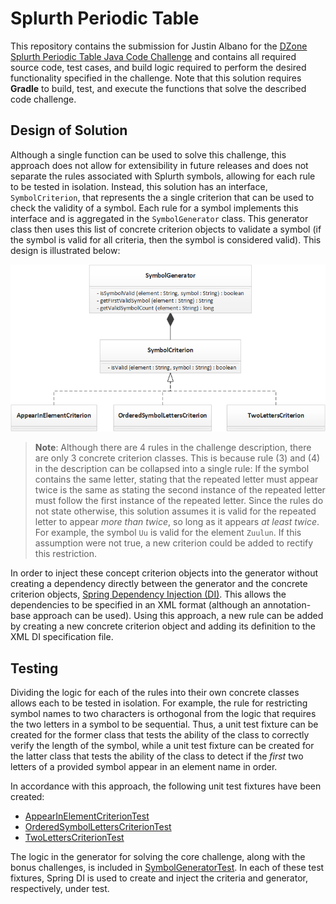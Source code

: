# Splurth Periodic Table
This repository contains the submission for Justin Albano for the [DZone Splurth Periodic Table Java Code Challenge](https://dzone.com/articles/java-code-challenge-chemical-symbol-naming-part-on) and contains all required source code, test cases, and build logic required to perform the desired functionality specified in the challenge. Note that this solution requires **Gradle** to build, test, and execute the functions that solve the described code challenge.

## Design of Solution
Although a single function can be used to solve this challenge, this approach does not allow for extensibility in future releases and does not separate the rules associated with Splurth symbols, allowing for each rule to be tested in isolation. Instead, this solution has an interface, <code>SymbolCriterion</code>, that represents the a single criterion that can be used to check the validity of a symbol. Each rule for a symbol implements this interface and is aggregated in the <code>SymbolGenerator</code> class. This generator class then uses this list of concrete criterion objects to validate a symbol (if the symbol is valid for all criteria, then the symbol is considered valid). This design is illustrated below:

<center><img src="doc/ClassDiagram.png" /></center>

<blockquote><strong>Note</strong>: Although there are 4 rules in the challenge description, there are only 3 concrete criterion classes. This is because rule (3) and (4) in the description can be collapsed into a single rule: If the symbol contains the same letter, stating that the repeated letter must appear twice is the same as stating the second instance of the repeated letter must follow the first instance of the repeated letter. Since the rules do not state otherwise, this solution assumes it is valid for the repeated letter to appear <em>more than twice</em>, so long as it appears <em>at least twice</em>. For example, the symbol <code>Uu</code> is valid for the element <code>Zuulun</code>. If this assumption were not true, a new criterion could be added to rectify this restriction.</blockquote>

In order to inject these concept criterion objects into the generator without creating a dependency directly between the generator and the concrete criterion objects, [Spring Dependency Injection (DI)](http://docs.spring.io/spring/docs/current/spring-framework-reference/html/beans.html). This allows the dependencies to be specified in an XML format (although an annotation-base approach can be used). Using this approach, a new rule can be added by creating a new concrete criterion object and adding its definition to the XML DI specification file.

## Testing
Dividing the logic for each of the rules into their own concrete classes allows each to be tested in isolation. For example, the rule for restricting symbol names to two characters is orthogonal from the logic that requires the two letters in a symbol to be sequential. Thus, a unit test fixture can be created for the former class that tests the ability of the class to correctly verify the length of the symbol, while a unit test fixture can be created for the latter class that tests the ability of the class to detect if the <em>first</em> two letters of a provided symbol appear in an element name in order.

In accordance with this approach, the following unit test fixtures have been created:

 * [AppearInElementCriterionTest](/src/test/java/com/splurth/periodictable/test/criteria/AppearInElementCriterionTest.java)
 * [OrderedSymbolLettersCriterionTest](/src/test/java/com/splurth/periodictable/test/criteria/OrderedSymbolLettersCriterionTest.java)
 * [TwoLettersCriterionTest](/src/test/java/com/splurth/periodictable/test/criteria/TwoLettersCriterionTest.java)
 
The logic in the generator for solving the core challenge, along with the bonus challenges, is included in [SymbolGeneratorTest](/src/test/java/com/splurth/periodictable/test/SymbolGeneratorTest.java). In each of these test fixtures, Spring DI is used to create and inject the criteria and generator, respectively, under test.
